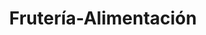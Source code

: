---
title: "Frutería-Alimentación"
url: /toledo/fruteria-alimentacion-calle-de-los-becquer/
shop: Lebensmittel
---
